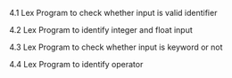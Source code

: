 4.1 Lex Program to check whether input is valid identifier

4.2 Lex Program to identify integer and float input

4.3 Lex Program to check whether input is keyword or not

4.4 Lex Program to identify operator
